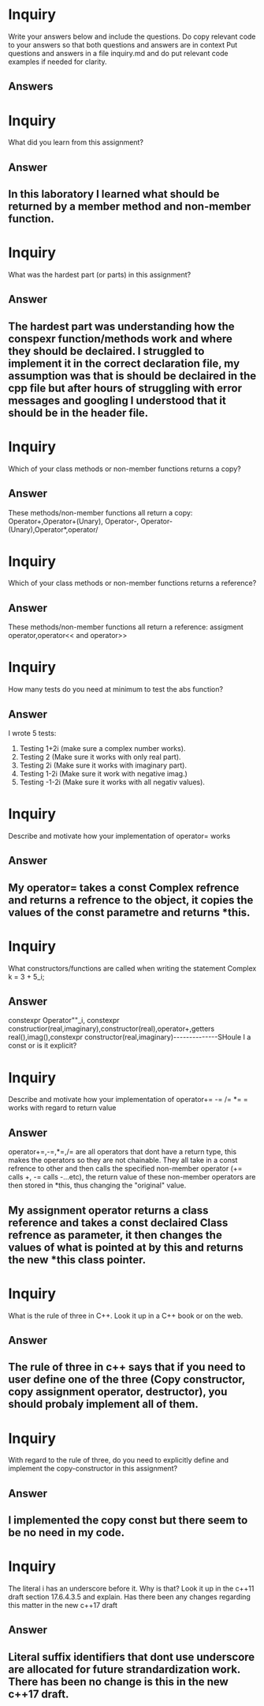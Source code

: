 # Inquiry

Write your answers below and include the questions. Do copy relevant code to your answers so that both questions and answers are in context 
Put questions and answers in a file inquiry.md and do put relevant code examples if needed for clarity.




## Answers


# Inquiry 
What did you learn from this assignment?
## Answer
In this laboratory I learned what should be returned by a member method and non-member function.
--------------
# Inquiry 
What was the hardest part (or parts) in this assignment?
## Answer
The hardest part was understanding how the conspexr function/methods work and where they should be declaired. I struggled to implement it in the correct declaration file, my assumption was that is should be declaired in the cpp file but after hours of struggling with error messages and googling I understood that it should be in the header file. 
--------------

# Inquiry
Which of your class methods or non-member functions returns a copy?
## Answer
These methods/non-member functions all return a copy:
Operator+,Operator+(Unary), Operator-, Operator-(Unary),Operator*,operator/


# Inquiry 
Which of your class methods or non-member functions returns a reference?
## Answer
These methods/non-member functions all return a reference:
assigment operator,operator<< and operator>>

# Inquiry 
How many tests do you need at minimum to test the abs function?
## Answer
I wrote 5 tests:
1. Testing 1+2i (make sure a complex number works).
2. Testing 2 (Make sure it works with only real part).
3. Testing 2i (Make sure it works with imaginary part).
4. Testing 1-2i (Make sure it work with negative imag.)
5. Testing -1-2i (Make sure it works with all negativ values).
# Inquiry 
Describe and motivate how your implementation of operator= works
## Answer
My operator= takes a const Complex refrence and returns a refrence to the object, it copies the values of the const parametre and returns *this. 
---------------
# Inquiry 
What constructors/functions are called when writing the statement Complex k = 3 + 5_i;
## Answer
constexpr Operator""_i, constexpr constructior(real,imaginary),constructor(real),operator+,getters real(),imag(),constexpr constructor(real,imaginary)--------------SHoule I a const or is it explicit?
# Inquiry 
Describe and motivate how your implementation of operator+= -= /= *= = works with regard to return value
## Answer
operator+=,-=,*=,/= are all operators that dont have a return type, this makes the operators so they are not chainable. They all take in a const refrence to other and then calls the specified non-member operator (+= calls +, -= calls -...etc), the return value of these non-member operators are then stored in *this, thus changing the "original" value.

My assignment operator returns a class reference and takes a const declaired Class refrence as parameter, it then changes the values of what is pointed at by this and returns the new *this class pointer.
--------------

# Inquiry 
What is the rule of three in C++. Look it up in a C++ book or on the web.
## Answer
The rule of three in c++ says that if you need to user define one of the three (Copy constructor, copy assignment operator, destructor), you should probaly implement all of them.
--------------
# Inquiry 
With regard to the rule of three, do you need to explicitly define and implement the copy-constructor in this assignment?
## Answer
I implemented the copy const but there seem to be no need in my code.
--------------
# Inquiry 
The literal i has an underscore before it. Why is that? Look it up in the c++11 draft section 17.6.4.3.5 and explain. Has there been any changes regarding this matter in the new c++17 draft
## Answer

Literal suffix identifiers that dont use underscore are allocated for future strandardization work. There has been no change is this in the new c++17 draft.
--------------


